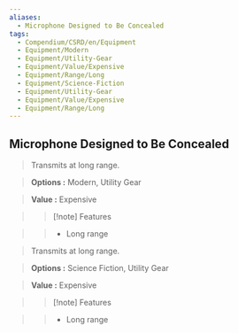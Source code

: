 ```yaml
---
aliases:
  - Microphone Designed to Be Concealed
tags:
  - Compendium/CSRD/en/Equipment
  - Equipment/Modern
  - Equipment/Utility-Gear
  - Equipment/Value/Expensive
  - Equipment/Range/Long
  - Equipment/Science-Fiction
  - Equipment/Utility-Gear
  - Equipment/Value/Expensive
  - Equipment/Range/Long
---
```

  
    
## Microphone Designed to Be Concealed    
    
>Transmits at long range.    
> **Options :** Modern, Utility Gear    
> **Value :** Expensive    
>>[!note] Features    
>> - Long range    
    
>Transmits at long range.    
> **Options :** Science Fiction, Utility Gear    
> **Value :** Expensive    
>>[!note] Features    
>> - Long range